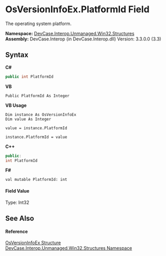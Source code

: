 # OsVersionInfoEx.PlatformId Field
 

The operating system platform.

**Namespace:**&nbsp;<a href="N_DevCase_Interop_Unmanaged_Win32_Structures">DevCase.Interop.Unmanaged.Win32.Structures</a><br />**Assembly:**&nbsp;DevCase.Interop (in DevCase.Interop.dll) Version: 3.3.0.0 (3.3)

## Syntax

**C#**<br />
``` C#
public int PlatformId
```

**VB**<br />
``` VB
Public PlatformId As Integer
```

**VB Usage**<br />
``` VB Usage
Dim instance As OsVersionInfoEx
Dim value As Integer

value = instance.PlatformId

instance.PlatformId = value
```

**C++**<br />
``` C++
public:
int PlatformId
```

**F#**<br />
``` F#
val mutable PlatformId: int
```


#### Field Value
Type: Int32

## See Also


#### Reference
<a href="T_DevCase_Interop_Unmanaged_Win32_Structures_OsVersionInfoEx">OsVersionInfoEx Structure</a><br /><a href="N_DevCase_Interop_Unmanaged_Win32_Structures">DevCase.Interop.Unmanaged.Win32.Structures Namespace</a><br />